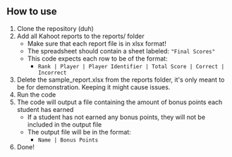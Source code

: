 ## How to use
1. Clone the repository (duh)
2. Add all Kahoot reports to the reports/ folder
    - Make sure that each report file is in xlsx format!
    - The spreadsheet should contain a sheet labeled: `"Final Scores"`
    - This code expects each row to be of the format: 
        - `Rank | Player | Player Identifier | Total Score | Correct | Incorrect`
3. Delete the sample_report.xlsx from the reports folder, it's only meant to be for demonstration. Keeping it might cause issues.
4. Run the code
5. The code will output a file containing the amount of bonus points each student has earned
    - If a student has not earned any bonus points, they will not be included in the output file
    - The output file will be in the format: 
        - `Name | Bonus Points`
6. Done!